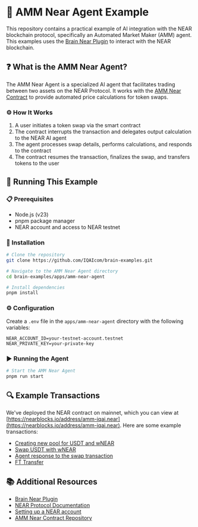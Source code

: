 # 🤖 AMM Near Agent Example

This repository contains a practical example of AI integration with the NEAR blockchain protocol, specifically an Automated Market Maker (AMM) agent. This examples uses the [Brain Near Plugin](https://brain.iqai.com/plugins/near) to interact with the NEAR blockchain.

## ❓ What is the AMM Near Agent?

The AMM Near Agent is a specialized AI agent that facilitates trading between two assets on the NEAR Protocol. It works with the [AMM Near Contract](https://github.com/zavodil/ai-amm) to provide automated price calculations for token swaps.

### ⚙️ How It Works

1. A user initiates a token swap via the smart contract
2. The contract interrupts the transaction and delegates output calculation to the NEAR AI agent
3. The agent processes swap details, performs calculations, and responds to the contract
4. The contract resumes the transaction, finalizes the swap, and transfers tokens to the user

## 🚀 Running This Example

### 📋 Prerequisites

- Node.js (v23)
- pnpm package manager
- NEAR account and access to NEAR testnet

### 💾 Installation

```sh
# Clone the repository
git clone https://github.com/IQAIcom/brain-examples.git

# Navigate to the AMM Near Agent directory
cd brain-examples/apps/amm-near-agent

# Install dependencies
pnpm install
```

### ⚙️ Configuration

Create a `.env` file in the `apps/amm-near-agent` directory with the following variables:

```
NEAR_ACCOUNT_ID=your-testnet-account.testnet
NEAR_PRIVATE_KEY=your-private-key
```

### ▶️ Running the Agent

```sh
# Start the AMM Near Agent
pnpm run start
```

## 🔍 Example Transactions

We've deployed the NEAR contract on mainnet, which you can view at [https://nearblocks.io/address/amm-iqai.near](https://nearblocks.io/address/amm-iqai.near). Here are some example transactions:

- [Creating new pool for USDT and wNEAR](https://nearblocks.io/txns/ADq5gcUy6DKLoFcFgCc9ged9S1eD6KiNhRfYXSHuR1kC)
- [Swap USDT with wNEAR](https://nearblocks.io/txns/Doz8W9sJQ2wgvGeAHwYYmULLsjeiHrvFHXSRhi8K91Rq#execution#5g4KuV8HR6z8DZW8k3gXSJ9Np5JcevsZC84sv1kNGxBd)
- [Agent response to the swap transaction](https://nearblocks.io/txns/CJ7Vb9Pvm7gGjruF9PdS3DB9K5gYFqorqUG3koWgX8ao)
- [FT Transfer](https://nearblocks.io/txns/QXQUMTMKmYH9L55HzWygb9oYnzUyUcpA9jCduvVaxA9#execution#ACuByCKyJ3qhFJCcK7JBv74usyGYAcqb5Skf8pgxiqvp)


## 📚 Additional Resources
- [Brain Near Plugin](https://brain.iqai.com/plugins/near)
- [NEAR Protocol Documentation](https://docs.near.org/docs/develop/basics/create-account)
- [Setting up a NEAR account](https://docs.near.org/docs/develop/basics/create-account)
- [AMM Near Contract Repository](https://github.com/zavodil/ai-amm)
